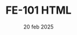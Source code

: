 ---
layout: post
date: 20 feb 2025
title: FE-101 HTML
excerpt: HTML Crio Interview Questions for practise
permalink: crio-interview-questions-fe-intv-1
tags: [crio interview questions, html]
hidden: true
parent-post: crio-interview-questions
---